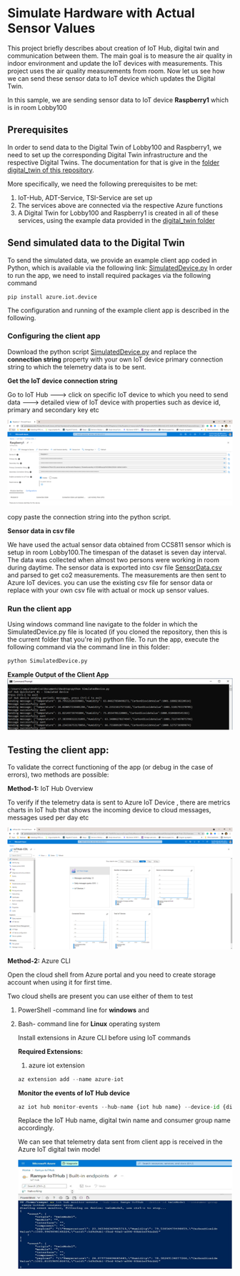 # Simulate Hardware with Actual Sensor Values

This project briefly describes about creation of IoT Hub, digital twin and communication between them. The main goal is to measure the air quality in indoor environment and update the IoT devices with measurements. This project uses the air quality measurements from room. Now let us see how we can send these sensor data to IoT device which updates the Digital Twin.

In this sample, we are sending sensor data to IoT device **Raspberry1** which is in room Lobby100
## Prerequisites

In order to send data to the Digital Twin of Lobby100 and Raspberry1, we need to set up the corresponding Digital Twin infrastructure and the respective Digital Twins. The documentation for that is give in the [folder digital_twin of this repository](https://github.com/derlehner/IndoorAirQuality_DigitalTwin_Exemplar/tree/main/digital_twin).

More specifically, we need the following prerequisites to be met:
1. IoT-Hub, ADT-Service, TSI-Service are set up
2. The services above are connected via the respective Azure functions
3. A Digital Twin for Lobby100 and Raspberry1 is created in all of these services, using the example data provided in the [digital_twin folder](https://github.com/derlehner/IndoorAirQuality_DigitalTwin_Exemplar/tree/main/digital_twin)

## Send simulated data to the Digital Twin
To send the simulated data, we provide an example client app coded in Python, which is available via the following link: [SimulatedDevice.py](https://github.com/derlehner/IndoorAirQuality_DigitalTwin_Exemplar/blob/main/physical_twin/simulated_hardware/SimulatedDevice.py)
In order to run the app, we need to install required packages via the following command

```
pip install azure.iot.device
```

The configuration and running of the example client app is described in the following.

### Configuring the client app

Download the python script [SimulatedDevice.py](https://github.com/derlehner/IndoorAirQuality_DigitalTwin_Exemplar/blob/main/physical_twin/simulated_hardware/SimulatedDevice.py) and replace the **connection string** property with your own IoT device primary connection string to which the telemetry data is to be sent.

**Get the IoT device connection string**

Go to IoT Hub ---> click on specific IoT device to which you need to send data ---> detailed view of IoT device with properties such as device id, primary and secondary key etc

![IoTconnectionstring](./images/IotDevicePrimaryConnString.png)

copy paste the connection string into the python script.

**Sensor data in csv file**

We have used the actual sensor data obtained from CCS811 sensor which is setup in room Lobby100.The timespan of the dataset is seven day interval. The data was collected when almost two persons were working in room during daytime. The sensor data is exported into csv file [SensorData.csv](https://github.com/derlehner/IndoorAirQuality_DigitalTwin_Exemplar/blob/main/physical_twin/simulated_hardware/sensorData.csv) and parsed to get co2 measurements. The  measurements are then sent to Azure IoT devices. you can use the existing csv file for sensor data or replace with your own csv file with actual or mock up sensor values.

### Run the client app

Using windows command line navigate to the folder in which the SimulatedDevice.py file is located (if you cloned the repository, then this is the current folder that you're in) python file. To run the app, execute the following command via the command line in this folder:
```python
python SimulatedDevice.py
```
**Example Output of the Client App**
![outputClientApp](./images/SimulatedData_To_IoTDevice1.png)



## Testing the client app:
To validate the correct functioning of the app (or debug in the case of errors), two methods are possible:

**Method-1:** IoT Hub Overview

To verify if the telemetry data is sent to Azure IoT Device , there are metrics charts in IoT hub that shows the incoming device to cloud messages, messages used per day etc

![outputIoTOverview](./images/DataReceived_IotHub.PNG)



**Method-2:** Azure CLI

Open the cloud shell from Azure portal and you need to create storage account when using it for first time.

Two cloud shells are present you can use either of them to test

1. PowerShell -command line for **windows** and 

2. Bash- command line for **Linux** operating system

   Install extensions in Azure CLI before using IoT commands

   **Required Extensions:**

   1. azure iot extension

   ```python
   az extension add --name azure-iot
   ```

   **Monitor the events of IoT Hub device**

   ```python
   az iot hub monitor-events --hub-name {iot hub name} --device-id {digital twin name} --consumer-group {consumer group name of iot hub events}
   ```

   Replace the IoT Hub name, digital twin name and consumer group name accordingly.

   We can see that telemetry data sent from client app is received in the Azure IoT digital twin model

   ![outputAzureCLI](./images/08.jpg)



